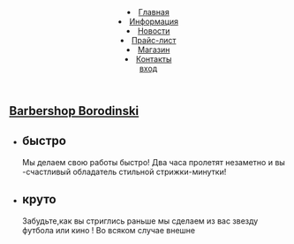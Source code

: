 <!DOCTYPE html>
<html>
<head>
  <title>Barbershop Borodinsky</title>
  <meta charset="utf-8"
  </head>
  <body>
  <header id="header"
    <div class="centerWrapper"
    <nav id="topmenu"
    <ul>
      <li><a href="#">Главная</a></li>
      <li><a href="#">Информация</a></li>
      <li><a href="#">Новости</a></li>
      <li><a href="#">Прайс-лист</a></li>
      <li><a href="#">Магазин</a></li>
      <li><a href="#">Контакты</a></li>
    </ul>
    </nav>
    <div id="accountMenu">
        <a class="accountMenu__enter" href="#">вход</a>
    </div>
    </div>
    </header>
    <div id="contentWrapper" role="main">
    <section id="about">
    <h1><a href="#">Barbershop Borodinski</a></h1>
    <ul>
        <li>
            <h2>быстро</h2>
            <p>Мы делаем свою работы быстро! Два часа пролетят незаметно и вы -счастливый обладатель стильной стрижки-минутки!</p>
            </li>
            <li>
                <h2>круто</h2>
                <p>Забудьте,как вы стриглись раньше мы сделаем из вас звезду футбола или кино ! Во всяком случае внешне </p>
                </li>
                
